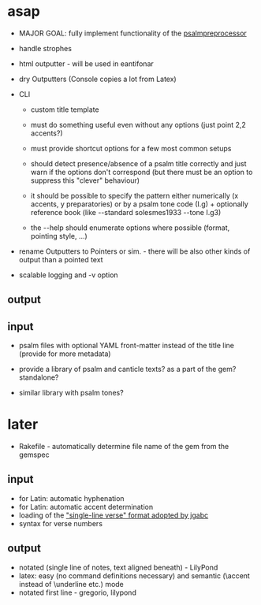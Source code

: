 # asap

* MAJOR GOAL: fully implement functionality of the [psalmpreprocessor](https://github.com/igneus/In-adiutorium/blob/master/nastroje/psalmpreprocessor.rb)

* handle strophes

* html outputter - will be used in eantifonar

* dry Outputters (Console copies a lot from Latex)

* CLI
  - custom title template

  - must do something useful even without any options (just point 2,2 accents?)
  - must provide shortcut options for a few most common setups
  - should detect presence/absence of a psalm title correctly and just warn if the options don't correspond
  	(but there must be an option to suppress this "clever" behaviour)
  - it should be possible to specify the pattern either numerically (x accents, y preparatories) or by a psalm tone code (I.g) +
  	optionally reference book (like --standard solesmes1933 --tone I.g3)
  - the --help should enumerate options where possible (format, pointing style, ...)

* rename Outputters to Pointers or sim. - there will be also other kinds of output than a pointed text

* scalable logging and -v option

## output

## input
* psalm files with optional YAML front-matter instead of the title line (provide for more metadata)

* provide a library of psalm and canticle texts? as a part of the gem? standalone?
* similar library with psalm tones?



# later

* Rakefile - automatically determine file name of the gem from the gemspec

## input
* for Latin: automatic hyphenation
* for Latin: automatic accent determination
* loading of the ["single-line verse" format adopted by jgabc](https://github.com/bbloomf/jgabc/tree/master/psalms)
* syntax for verse numbers

## output
* notated (single line of notes, text aligned beneath) - LilyPond
* latex: easy (no command definitions necessary) and semantic (\accent instead of \underline etc.) mode
* notated first line - gregorio, lilypond
